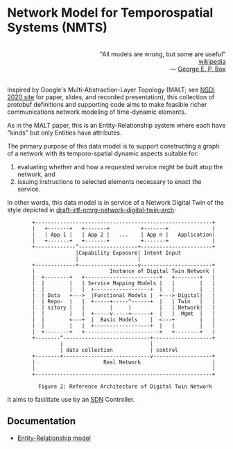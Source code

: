 # Network Model for Temporospatial Systems (NMTS)

<p align="right">
<br/>
"All models are wrong, but some are useful"<br/>
<a href="https://en.wikipedia.org/wiki/All_models_are_wrong">wikipedia</a><br/>
&mdash; <a href="https://en.wikipedia.org/wiki/George_E._P._Box">George E. P. Box</a><br/>
<br/>
</p>

Inspired by Google's Multi-Abstraction-Layer Topology (MALT; see
[NSDI 2020 site](https://www.usenix.org/conference/nsdi20/presentation/mogul)
for paper, slides, and recorded presentation), this collection of protobuf
definitions and supporting code aims to make feasible richer communications
network modeling of time-dynamic elements.

As in the MALT paper, this is an Entity-Relationship system where each
have "kinds" but only Entities have attributes.

The primary purpose of this data model is to support constructing a graph
of a network with its temporo-spatial dynamic aspects suitable for:
1. evaluating whether and how a requested service might be built atop the network, and
1. issuing instructions to selected elements necessary to enact the service.

In other words, this data model is in service of a Network Digital Twin
of the style depicted in [draft-irtf-nmrg-network-digital-twin-arch](https://datatracker.ietf.org/doc/html/draft-irtf-nmrg-network-digital-twin-arch-04#section-6):
```
        +---------------------------------------------------------+
        |   +-------+   +-------+          +-------+              |
        |   | App 1 |   | App 2 |   ...    | App n |   Application|
        |   +-------+   +-------+          +-------+              |
        +-------------^-------------------+-----------------------+
                      |Capability Exposure| Intent Input
                      |                   |
        +-------------+-------------------v-----------------------+
        |                        Instance of Digital Twin Network |
        |  +--------+   +------------------------+   +--------+   |
        |  |        |   | Service Mapping Models |   |        |   |
        |  |        |   |  +------------------+  |   |        |   |
        |  | Data   +--->  |Functional Models |  +---> Digital|   |
        |  | Repo-  |   |  +-----+-----^------+  |   | Twin   |   |
        |  | sitory |   |        |     |         |   | Network|   |
        |  |        |   |  +-----v-----+------+  |   |  Mgmt  |   |
        |  |        <---+  |  Basic Models    |  <---+        |   |
        |  |        |   |  +------------------+  |   |        |   |
        |  +--------+   +------------------------+   +--------+   |
        +--------^----------------------------+-------------------+
                 |                            |
                 | data collection            | control
        +--------+----------------------------v-------------------+
        |                      Real Network                       |
        |                                                         |
        +---------------------------------------------------------+

          Figure 2: Reference Architecture of Digital Twin Network
```
It aims to facilitate use by an [SDN](https://www.rfc-editor.org/rfc/rfc7426.html)
Controller.

## Documentation

* [Entity-Relationship model](docs/entity_relationship.md)
